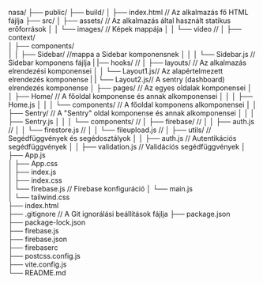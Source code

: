 nasa/
├── public/
├── build/
│   ├── index.html          // Az alkalmazás fő HTML fájlja
├── src/
│   ├── assets/             // Az alkalmazás által használt statikus erőforrások
│   │   └── images/         // Képek mappája
│   │   └── video         // 
│   ├── context/   
│   ├── components/   
│   │   ├── Sidebar/         //mappa a Sidebar komponensnek
│   │   │   └── Sidebar.js   // Sidebar komponens fájlja
|   |── hooks/      // 
│   ├── layouts/            // Az alkalmazás elrendezési komponensei
│   │   └── Layout1.js// Az alapértelmezett elrendezés komponense
|   |   └── Layout2.js// A sentry (dashboard) elrendezés komponense
│   ├── pages/              // Az egyes oldalak komponensei
│   │   ├── Home/           // A főoldal komponense és annak alkomponensei
│   │   │   ├── Home.js
│   │   │   └── components/ // A főoldal komponens alkomponensei
│   │   ├── Sentry/          // A "Sentry" oldal komponense és annak alkomponensei
│   │   │   ├── Sentry.js
│   │   │   └── components/ //
│   ├── firebase/           // 
│   │   ├── auth.js          // 
│   │   └── firestore.js     // 
│   │   └── fileupload.js     // 
│   ├── utils/              // Segédfüggvények és segédosztályok
│   │   ├── auth.js         // Autentikációs segédfüggvények
│   │   ├── validation.js   // Validációs segédfüggvények
│   ├── App.js             
│   ├── App.css           
│   ├── index.js            
│   ├── index.css            
│   └── firebase.js                 // Firebase konfiguráció
│   └── main.js                 
│   └── tailwind.css                 
├── index.html              
├── .gitignore              // A Git ignorálási beállítások fájlja
├── package.json            
├── package-lock.json           
├── firebase.js         
├── firebase.json         
├── firebaserc        
├── postcss.config.js         
├── vite.config.js         
└── README.md                  

